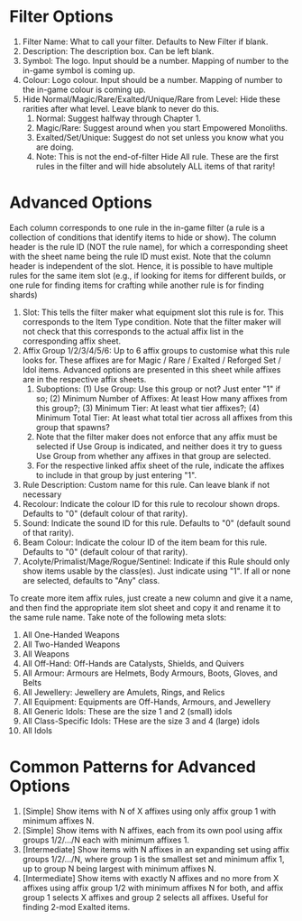 #   Filter Options

1.  Filter Name: What to call your filter. Defaults to New Filter if blank.
2.  Description: The description box. Can be left blank.
3.  Symbol: The logo. Input should be a number. Mapping of number to the in-game symbol is coming up.
4.  Colour: Logo colour. Input should be a number. Mapping of number to the in-game colour is coming up.
5.  Hide Normal/Magic/Rare/Exalted/Unique/Rare from Level: Hide these rarities after what level. Leave blank to never do this.
    1.  Normal: Suggest halfway through Chapter 1.
    2.  Magic/Rare: Suggest around when you start Empowered Monoliths.
    3.  Exalted/Set/Unique: Suggest do not set unless you know what you are doing.
    4.  Note: This is not the end-of-filter Hide All rule. These are the first rules in the filter and will hide absolutely ALL items of that rarity!

#   Advanced Options

Each column corresponds to one rule in the in-game filter (a rule is a collection of conditions that identify items to hide or show). The column header is the rule ID (NOT the rule name), for which a corresponding sheet with the sheet name being the rule ID must exist. Note that the column header is independent of the slot. Hence, it is possible to have multiple rules for the same item slot (e.g., if looking for items for different builds, or one rule for finding items for crafting while another rule is for finding shards)

1.  Slot: This tells the filter maker what equipment slot this rule is for. This corresponds to the Item Type condition. Note that the filter maker will not check that this corresponds to the actual affix list in the corresponding affix sheet.
2.  Affix Group 1/2/3/4/5/6: Up to 6 affix groups to customise what this rule looks for. These affixes are for Magic / Rare / Exalted / Reforged Set / Idol items. Advanced options are presented in this sheet while affixes are in the respective affix sheets.
    1.  Suboptions: (1) Use Group: Use this group or not? Just enter "1" if so; (2) Minimum Number of Affixes: At least How many affixes from this group?; (3) Minimum Tier: At least what tier affixes?; (4) Minimum Total Tier: At least what total tier across all affixes from this group that spawns?
    2.  Note that the filter maker does not enforce that any affix must be selected if Use Group is indicated, and neither does it try to guess Use Group from whether any affixes in that group are selected.
    3.  For the respective linked affix sheet of the rule, indicate the affixes to include in that group by just entering "1".
3.  Rule Description: Custom name for this rule. Can leave blank if not necessary
4.  Recolour: Indicate the colour ID for this rule to recolour shown drops. Defaults to "0" (default colour of that rarity).
5.  Sound: Indicate the sound ID for this rule. Defaults to "0" (default sound of that rarity).
6.  Beam Colour: Indicate the colour ID of the item beam for this rule. Defaults to "0" (default colour of that rarity).
7.  Acolyte/Primalist/Mage/Rogue/Sentinel: Indicate if this Rule should only show items usable by the class(es). Just indicate using "1". If all or none are selected, defaults to "Any" class.

To create more item affix rules, just create a new column and give it a name, and then find the appropriate item slot sheet and copy it and rename it to the same rule name. Take note of the following meta slots:
1.  All One-Handed Weapons
2.  All Two-Handed Weapons
3.  All Weapons
4.  All Off-Hand: Off-Hands are Catalysts, Shields, and Quivers
5.  All Armour: Armours are Helmets, Body Armours, Boots, Gloves, and Belts
6.  All Jewellery: Jewellery are Amulets, Rings, and Relics
7.  All Equipment: Equipments are Off-Hands, Armours, and Jewellery
8.  All Generic Idols: These are the size 1 and 2 (small) idols
9.  All Class-Specific Idols: THese are the size 3 and 4 (large) idols
10. All Idols

#   Common Patterns for Advanced Options

1.  [Simple] Show items with N of X affixes using only affix group 1 with minimum affixes N.
2.  [Simple] Show items with N affixes, each from its own pool using affix groups 1/2/.../N each with minimum affixes 1.
3.  [Intermediate] Show items with N affixes in an expanding set using affix groups 1/2/.../N, where group 1 is the smallest set and minimum affix 1, up to group N being largest with minimum affixes N.
4.  [Intermediate] Show items with exactly N affixes and no more from X affixes using affix group 1/2 with minimum affixes N for both, and affix group 1 selects X affixes and group 2 selects all affixes. Useful for finding 2-mod Exalted items.
